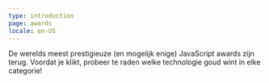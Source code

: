 ```yaml
---
type: introduction
page: awards
locale: en-US
---
```


De werelds meest prestigieuze (en mogelijk enige) JavaScript awards zijn terug. Voordat je klikt, probeer te raden welke technologie goud wint in elke categorie!


